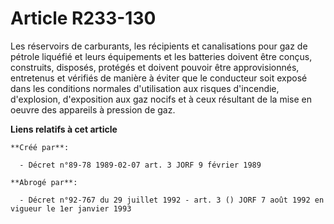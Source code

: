 # Article R233-130

Les réservoirs de carburants, les récipients et canalisations pour gaz de pétrole liquéfié et leurs équipements et les
batteries doivent être conçus, construits, disposés, protégés et doivent pouvoir être approvisionnés, entretenus et vérifiés
de manière à éviter que le conducteur soit exposé dans les conditions normales d'utilisation aux risques d'incendie,
d'explosion, d'exposition aux gaz nocifs et à ceux résultant de la mise en oeuvre des appareils à pression de gaz.

**Liens relatifs à cet article**

	**Créé par**:

	  - Décret n°89-78 1989-02-07 art. 3 JORF 9 février 1989

	**Abrogé par**:

	  - Décret n°92-767 du 29 juillet 1992 - art. 3 () JORF 7 août 1992 en vigueur le 1er janvier 1993
